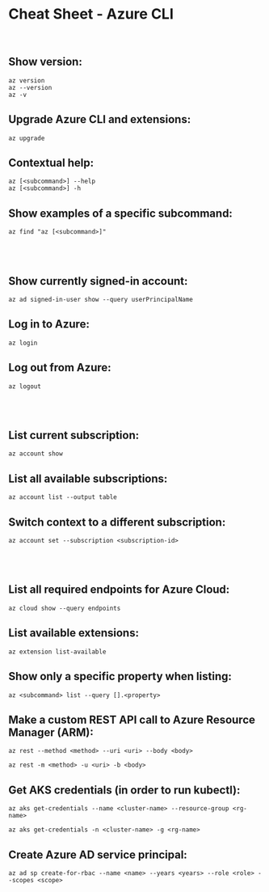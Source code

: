 # Cheat Sheet - Azure CLI

<br>

## Show version:
```shell
az version
az --version
az -v
```

## Upgrade Azure CLI and extensions:
```shell
az upgrade
```

## Contextual help:
```shell
az [<subcommand>] --help
az [<subcommand>] -h
```

## Show examples of a specific subcommand:
```shell
az find "az [<subcommand>]"
```

<br><br>

## Show currently signed-in account:
```shell
az ad signed-in-user show --query userPrincipalName
```

## Log in to Azure:
```shell
az login
```

## Log out from Azure:
```shell
az logout
```

<br><br>

## List current subscription:
```shell
az account show
```

## List all available subscriptions:
```shell
az account list --output table
```

## Switch context to a different subscription:
```shell
az account set --subscription <subscription-id>
```

<br><br>

## List all required endpoints for Azure Cloud:
```shell
az cloud show --query endpoints
```

## List available extensions:
```shell
az extension list-available
```

## Show only a specific property when listing:
```shell
az <subcommand> list --query [].<property>
```

## Make a custom REST API call to Azure Resource Manager (ARM):
```shell
az rest --method <method> --uri <uri> --body <body>

az rest -m <method> -u <uri> -b <body>
```

## Get AKS credentials (in order to run kubectl):
```shell
az aks get-credentials --name <cluster-name> --resource-group <rg-name>

az aks get-credentials -n <cluster-name> -g <rg-name>
```

## Create Azure AD service principal:
```shell
az ad sp create-for-rbac --name <name> --years <years> --role <role> --scopes <scope>
```